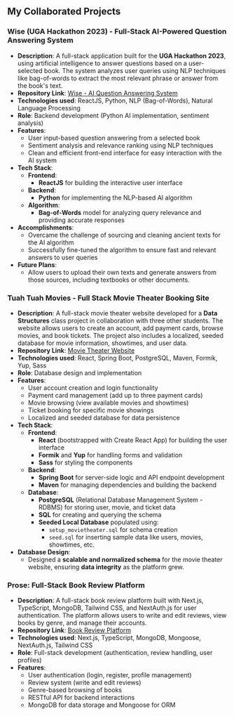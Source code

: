 ## My Collaborated Projects

### Wise (UGA Hackathon 2023) - Full-Stack AI-Powered Question Answering System
- **Description**: A full-stack application built for the **UGA Hackathon 2023**, using artificial intelligence to answer questions based on a user-selected book. The system analyzes user queries using NLP techniques like bag-of-words to extract the most relevant phrase or answer from the book's text.
- **Repository Link**: [Wise - AI Question Answering System](https://github.com/farisdurrani/wise?tab=readme-ov-file)
- **Technologies used**: ReactJS, Python, NLP (Bag-of-Words), Natural Language Processing
- **Role**: Backend development (Python AI implementation, sentiment analysis)
- **Features**:
    - User input-based question answering from a selected book
    - Sentiment analysis and relevance ranking using NLP techniques
    - Clean and efficient front-end interface for easy interaction with the AI system
- **Tech Stack**:
    - **Frontend**:
        - **ReactJS** for building the interactive user interface
    - **Backend**:
        - **Python** for implementing the NLP-based AI algorithm
    - **Algorithm**:
        - **Bag-of-Words** model for analyzing query relevance and providing accurate responses
- **Accomplishments**:
    - Overcame the challenge of sourcing and cleaning ancient texts for the AI algorithm
    - Successfully fine-tuned the algorithm to ensure fast and relevant answers to user queries
- **Future Plans**:
    - Allow users to upload their own texts and generate answers from those sources, including textbooks or other documents.


### Tuah Tuah Movies - Full Stack Movie Theater Booking Site
- **Description**: A full-stack movie theater website developed for a **Data Structures** class project in collaboration with three other students. The website allows users to create an account, add payment cards, browse movies, and book tickets. The project also includes a localized, seeded database for movie information, showtimes, and user data.
- **Repository Link**: [Movie Theater Website](https://github.com/fchowdhury0/tuah-tuah-movies)
- **Technologies used**: React, Spring Boot, PostgreSQL, Maven, Formik, Yup, Sass
- **Role**: Database design and implementation
- **Features**:
    - User account creation and login functionality
    - Payment card management (add up to three payment cards)
    - Movie browsing (view available movies and showtimes)
    - Ticket booking for specific movie showings
    - Localized and seeded database for data persistence
- **Tech Stack**:
    - **Frontend**:
        - **React** (bootstrapped with Create React App) for building the user interface
        - **Formik** and **Yup** for handling forms and validation
        - **Sass** for styling the components
    - **Backend**:
        - **Spring Boot** for server-side logic and API endpoint development
        - **Maven** for managing dependencies and building the backend
    - **Database**:
        - **PostgreSQL** (Relational Database Management System - RDBMS) for storing user, movie, and ticket data
        - **SQL** for creating and querying the schema
        - **Seeded Local Database** populated using:
            - `setup_movietheater.sql` for schema creation
            - `seed.sql` for inserting sample data like users, movies, showtimes, etc.
- **Database Design**:
    - Designed a **scalable and normalized schema** for the movie theater website, ensuring **data integrity** as the platform grew.


### Prose: Full-Stack Book Review Platform
- **Description**: A full-stack book review platform built with Next.js, TypeScript, MongoDB, Tailwind CSS, and NextAuth.js for user authentication. The platform allows users to write and edit reviews, view books by genre, and manage their accounts.
- **Repository Link**: [Book Review Platform](https://github.com/IvanC314/Prose)
- **Technologies used**: Next.js, TypeScript, MongoDB, Mongoose, NextAuth.js, Tailwind CSS
- **Role**: Full-stack development (authentication, review handling, user profiles)
- **Features**:
    - User authentication (login, register, profile management)
    - Review system (write and edit reviews)
    - Genre-based browsing of books
    - RESTful API for backend interactions
    - MongoDB for data storage and Mongoose for ORM

<!--
**fchowdhury0/fchowdhury0** is a ✨ _special_ ✨ repository because its `README.md` (this file) appears on your GitHub profile.

Here are some ideas to get you started:

- 🔭 I’m currently working on ...
- 🌱 I’m currently learning ...
- 👯 I’m looking to collaborate on ...
- 🤔 I’m looking for help with ...
- 💬 Ask me about ...
- 📫 How to reach me: ...
- 😄 Pronouns: ...
- ⚡ Fun fact: ...
-->
